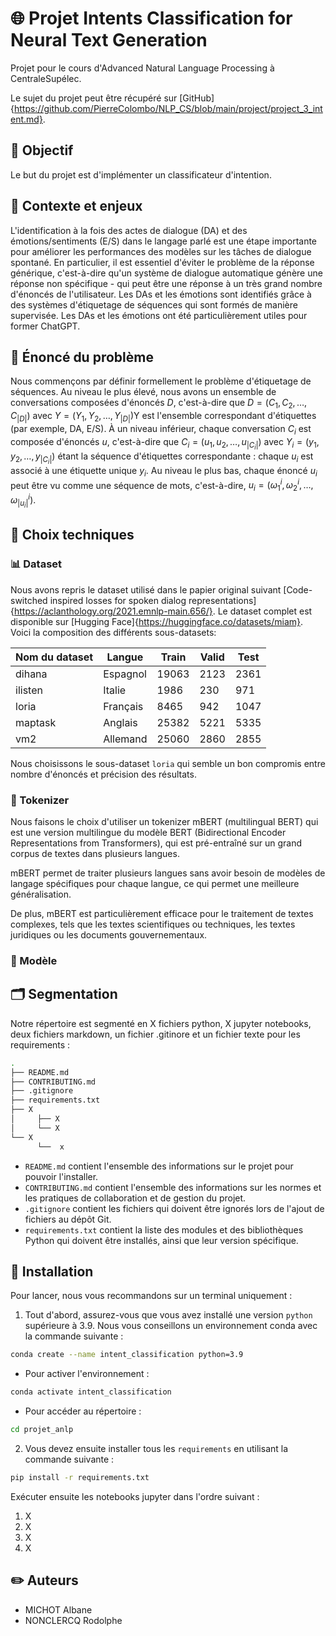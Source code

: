 # :globe_with_meridians: Projet Intents Classification for Neural Text Generation
Projet pour le cours d'Advanced Natural Language Processing à CentraleSupélec. 

Le sujet du projet peut être récupéré sur [GitHub]{https://github.com/PierreColombo/NLP_CS/blob/main/project/project_3_intent.md}.

## 🎯 Objectif
Le but du projet est d'implémenter un classificateur d'intention. 

## 📌 Contexte et enjeux
L'identification à la fois des actes de dialogue (DA) et des émotions/sentiments (E/S) dans le langage parlé est une étape importante pour améliorer les performances des modèles sur les tâches de dialogue spontané. En particulier, il est essentiel d'éviter le problème de la réponse générique, c'est-à-dire qu'un système de dialogue automatique génère une réponse non spécifique - qui peut être une réponse à un très grand nombre d'énoncés de l'utilisateur. Les DAs et les émotions sont identifiés grâce à des systèmes d'étiquetage de séquences qui sont formés de manière supervisée. Les DAs et les émotions ont été particulièrement utiles pour former ChatGPT.

## :page_facing_up: Énoncé du problème
Nous commençons par définir formellement le problème d'étiquetage de séquences. Au niveau le plus élevé, nous avons un ensemble de conversations composées d'énoncés $D$, c'est-à-dire que $D = (C_1,C_2,\dots,C_{|D|})$ avec $Y= (Y_1,Y_2,\dots,Y_{|D|})$Y est l'ensemble correspondant d'étiquettes (par exemple, DA, E/S). À un niveau inférieur, chaque conversation $C_i$ est composée d'énoncés $u$, c'est-à-dire que $C_i= (u_1,u_2,\dots,u_{|C_i|})$ avec $Y_i = (y_1, y_2, \dots, y_{|C_i|})$ étant la séquence d'étiquettes correspondante : chaque $u_i$ est associé à une étiquette unique $y_i$. Au niveau le plus bas, chaque énoncé $u_i$ peut être vu comme une séquence de mots, c'est-à-dire, $u_i = (\omega^i_1, \omega^i_2, \dots, \omega^i_{|u_i|})$.

## 🤔 Choix techniques
### 📊 Dataset
Nous avons repris le dataset utilisé dans le papier original suivant [Code-switched inspired losses for spoken dialog representations]{https://aclanthology.org/2021.emnlp-main.656/}. Le dataset complet est disponible sur [Hugging Face]{https://huggingface.co/datasets/miam}.
Voici la composition des différents sous-datasets:

| Nom du dataset           | Langue                                             | Train                    | Valid                    | Test                    |
|--------------------------|----------------------------------------------------|--------------------------|--------------------------|-------------------------|
| dihana                   | Espagnol                                           | 19063                    | 2123                     |2361                     |     
| ilisten                  | Italie                                             | 1986                     | 230                      |971                      |    
| loria                    | Français                                           | 8465                     | 942                      |1047                     |    
| maptask                  | Anglais                                            | 25382                    | 5221                     |5335           |             
| vm2                      | Allemand                                           | 25060                    | 2860                     |2855   |         

Nous choisissons le sous-dataset `loria` qui semble un bon compromis entre nombre d'énoncés et précision des résultats.

### 🔡 Tokenizer
Nous faisons le choix d'utiliser un tokenizer mBERT (multilingual BERT) qui est une version multilingue du modèle BERT (Bidirectional Encoder Representations from Transformers), qui est pré-entraîné sur un grand corpus de textes dans plusieurs langues.

mBERT permet de traiter plusieurs langues sans avoir besoin de modèles de langage spécifiques pour chaque langue, ce qui permet une meilleure généralisation.

De plus, mBERT est particulièrement efficace pour le traitement de textes complexes, tels que les textes scientifiques ou techniques, les textes juridiques ou les documents gouvernementaux.

### 🤖 Modèle



## :card_index_dividers: Segmentation
Notre répertoire est segmenté en X fichiers python, X jupyter notebooks, deux fichiers markdown, un fichier .gitinore et un fichier texte pour les requirements :

```bash 
.
├── README.md
├── CONTRIBUTING.md
├── .gitignore
├── requirements.txt 
├── X
│     ├── X
│     └── X
└── X
      └──  x

```

- ``README.md`` contient l'ensemble des informations sur le projet pour pouvoir l'installer.
- ``CONTRIBUTING.md`` contient l'ensemble des informations sur les normes et les pratiques de collaboration et de gestion du projet.
- ``.gitignore`` contient les fichiers qui doivent être ignorés lors de l'ajout de fichiers au dépôt Git.
- ``requirements.txt`` contient la liste des modules et des bibliothèques Python qui doivent être installés, ainsi que leur version spécifique.

## :wrench: Installation
Pour lancer, nous vous recommandons sur un terminal uniquement :

1. Tout d'abord, assurez-vous que vous avez installé une version `python` supérieure à 3.9. Nous vous conseillons un environnement conda avec la commande suivante : 
```bash
conda create --name intent_classification python=3.9
```
- Pour activer l'environnement :
```bash
conda activate intent_classification
```
- Pour accéder au répertoire : 
```bash
cd projet_anlp
```

2. Vous devez ensuite installer tous les `requirements` en utilisant la commande suivante :
```bash
pip install -r requirements.txt
```

Exécuter ensuite les notebooks jupyter dans l'ordre suivant : 

1. X
2. X
3. X
4. X

## :pencil2: Auteurs
- MICHOT Albane
- NONCLERCQ Rodolphe



